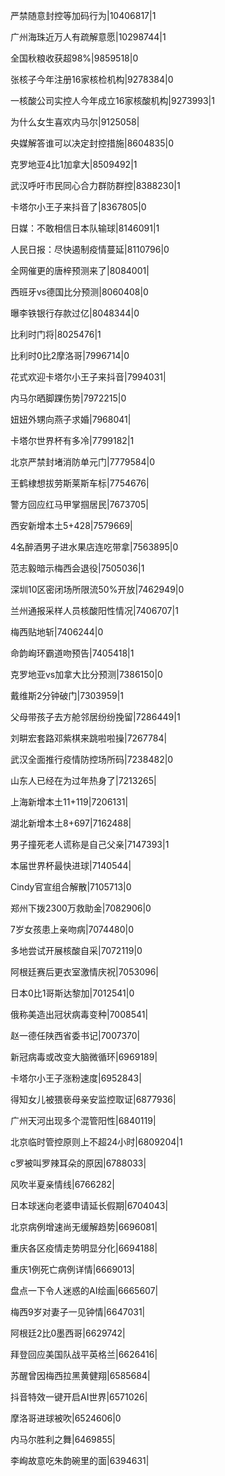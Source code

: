 严禁随意封控等加码行为|10406817|1

广州海珠近万人有疏解意愿|10298744|1

全国秋粮收获超98%|9859518|0

张核子今年注册16家核检机构|9278384|0

一核酸公司实控人今年成立16家核酸机构|9273993|1

为什么女生喜欢内马尔|9125058|

央媒解答谁可以决定封控措施|8604835|0

克罗地亚4比1加拿大|8509492|1

武汉呼吁市民同心合力群防群控|8388230|1

卡塔尔小王子来抖音了|8367805|0

日媒：不敢相信日本队输球|8146091|1

人民日报：尽快遏制疫情蔓延|8110796|0

全网催更的唐梓预测来了|8084001|

西班牙vs德国比分预测|8060408|0

曝李铁银行存款过亿|8048344|0

比利时门将|8025476|1

比利时0比2摩洛哥|7996714|0

花式欢迎卡塔尔小王子来抖音|7994031|

内马尔晒脚踝伤势|7972215|0

妞妞外甥向燕子求婚|7968041|

卡塔尔世界杯有多冷|7799182|1

北京严禁封堵消防单元门|7779584|0

王鹤棣想拔劳斯莱斯车标|7754676|

警方回应红马甲掌掴居民|7673705|

西安新增本土5+428|7579669|

4名醉酒男子进水果店连吃带拿|7563895|0

范志毅暗示梅西会退役|7505036|1

深圳10区密闭场所限流50%开放|7462949|0

兰州通报采样人员核酸阳性情况|7406707|1

梅西贴地斩|7406244|0

命韵峋环霸道吻预告|7405418|1

克罗地亚vs加拿大比分预测|7386150|0

戴维斯2分钟破门|7303959|1

父母带孩子去方舱邻居纷纷挽留|7286449|1

刘畊宏套路邓紫棋来跳啦啦操|7267784|

武汉全面推行疫情防控场所码|7238482|0

山东人已经在为过年热身了|7213265|

上海新增本土11+119|7206131|

湖北新增本土8+697|7162488|

男子撞死老人谎称是自己父亲|7147393|1

本届世界杯最快进球|7140544|

Cindy官宣组合解散|7105713|0

郑州下拨2300万救助金|7082906|0

7岁女孩患上亲吻病|7074480|0

多地尝试开展核酸自采|7072119|0

阿根廷赛后更衣室激情庆祝|7053096|

日本0比1哥斯达黎加|7012541|0

俄称美造出冠状病毒变种|7008541|

赵一德任陕西省委书记|7007370|

新冠病毒或改变大脑微循环|6969189|

卡塔尔小王子涨粉速度|6952843|

得知女儿被猥亵母亲安监控取证|6877936|

广州天河出现多个混管阳性|6840119|

北京临时管控原则上不超24小时|6809204|1

c罗被叫罗辣耳朵的原因|6788033|

风吹半夏亲情线|6766282|

日本球迷向老婆申请延长假期|6704043|

北京病例增速尚无缓解趋势|6696081|

重庆各区疫情走势明显分化|6694188|

重庆1例死亡病例详情|6669013|

盘点一下令人迷惑的AI绘画|6665607|

梅西9岁对妻子一见钟情|6647031|

阿根廷2比0墨西哥|6629742|

拜登回应美国队战平英格兰|6626416|

苏醒曾因梅西拉黑黄健翔|6585684|

抖音特效一键开启AI世界|6571026|

摩洛哥进球被吹|6524606|0

内马尔胜利之舞|6469855|

李峋故意吃朱韵碗里的面|6394631|

